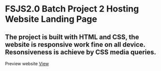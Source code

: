 # FSJS2.0 Batch Project 2 Hosting Website Landing Page

## The project is built with HTML and CSS, the website is responsive work fine on all device. Resonsiveness is achieve by CSS media queries.

Preview website [View](https://cheery-hummingbird-1872e1.netlify.app/)
